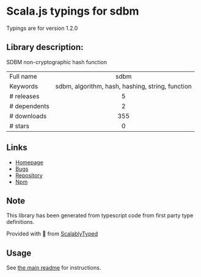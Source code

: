 
# Scala.js typings for sdbm

Typings are for version 1.2.0

## Library description:
SDBM non-cryptographic hash function

|                    |                 |
| ------------------ | :-------------: |
| Full name          | sdbm |
| Keywords           | sdbm, algorithm, hash, hashing, string, function |
| # releases         | 5 |
| # dependents       | 2 |
| # downloads        | 355 |
| # stars            | 0 |

## Links
- [Homepage](https://github.com/sindresorhus/sdbm#readme)
- [Bugs](https://github.com/sindresorhus/sdbm/issues)
- [Repository](https://github.com/sindresorhus/sdbm)
- [Npm](https://www.npmjs.com/package/sdbm)
    


## Note
This library has been generated from typescript code from first party type definitions.

Provided with :purple_heart: from [ScalablyTyped](https://github.com/oyvindberg/ScalablyTyped)

## Usage
See [the main readme](../../readme.md) for instructions.


